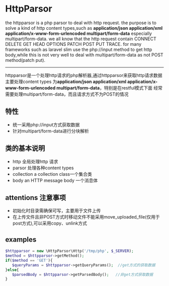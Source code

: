 HttpParsor
====
the httpparsor is a php parsor to deal with http request.
the purpose is to solve a kind of http content types,such as **application/json application/xml 
application/x-www-form-urlencoded multipart/form-data** especially multipart/form-data.
we all know that the http request contain CONNECT DELETE GET HEAD OPTIONS PATCH POST PUT TRACE. for many frameworks such as laravel 
 slim use the php://input method to get http body,while this is not very well to deal with multipart/form-data as not POST method(patch put).

-----
 httpparsor是一个处理http请求的php解析器,通过httpparsor来获取http请求数据
主要处理content types 为**application/json application/xml application/x-www-form-urlencoded multipart/form-data**，特别是在restful模式下面
经常需要处理multipart/form-data，而且请求方式不为POST的情况
##  特性
* 统一采用php://input方式获取数据
* 针对multipart/form-data进行分块解析

## 类的基本说明
* http 全局处理http 请求
* parsor 处理各种content types
* collection a collection class一个集合类
* body an HTTP message body 一个消息体

## attentions 注意事项
* 初始化时目录需确保可写，主要用于文件上传
* 在上传文件且非POST方式时移动文件不能采用move_uploaded_file(仅用于post方式),可以采用copy、unlink方式

## examples
```php
$httpparsor = new \HttpParsor\Http('/tmp/php', $_SERVER);
$method = $httpparsor->getMethod();
if($method == 'GET'){
   $queryParams = $httpparsor->getQueryParams();  //get方式的获取数据
}else{
   $parsedBody = $httpparsor->getParsedBody();   //非get方式获取数据
}
```

 
